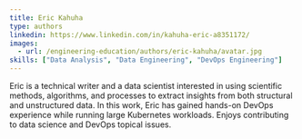 ```yaml
---
title: Eric Kahuha
type: authors
linkedin: https://www.linkedin.com/in/kahuha-eric-a8351172/
images:
  - url: /engineering-education/authors/eric-kahuha/avatar.jpg 
skills: ["Data Analysis", "Data Engineering", "DevOps Engineering"]
---
```

Eric is a technical writer and a data scientist interested in using scientific methods, algorithms, and processes to extract insights from both structural and unstructured data. In this work, Eric has gained hands-on DevOps experience while running large Kubernetes workloads. Enjoys contributing to data science and DevOps topical issues.